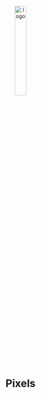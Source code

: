 <div class="logo" align="center">
  <img width="25%" src="" alt="logo">
</div>
<div align="center">
    <h1>Pixels</h1>
</div>